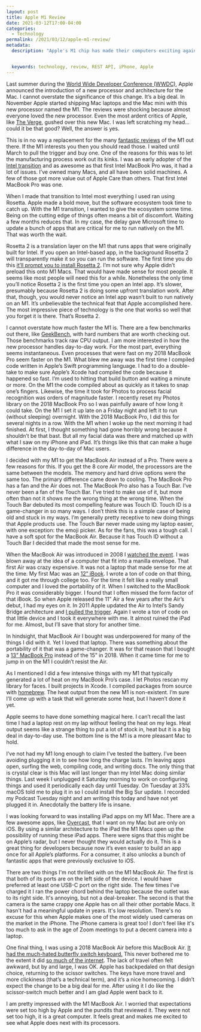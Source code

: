 ```yaml
---
layout: post
title: Apple M1 Review
date: 2021-03-12T17:00-04:00
categories:
  - Technology
permalink: /2021/03/12/apple-m1-review/
metadata:
  description: "Apple's M1 chip has made their computers exciting again."


  keywords: technology, review, REST API, iPhone, Apple
---
```


Last summer during the [World Wide Developer Conference (WWDC)](https://developer.apple.com/wwdc20/), Apple announced the introduction of a new processor and architecture for the Mac. I cannot overstate the significance of this change. It’s a big deal. In November Apple started shipping Mac laptops and the Mac mini with this new processor named the M1. The reviews were shocking because almost everyone loved the new processor. Even the most ardent critics of Apple, like [The Verge](https://www.theverge.com/21569603/apple-macbook-air-m1-review-price-specs-features-arm-silicon), gushed over this new Mac. I was left scratching my head… could it be that good? Well, the answer is yes.

<!-- excerpt -->

This is in no way a replacement for the many [fantastic reviews](https://www.tomsguide.com/reviews/macbook-air-2020-m1) of the M1 out there. If the M1 interests you then you should read those. I waited until March to pull the trigger and buy one. One of the reasons for this was to let the manufacturing process work out its kinks. I was an early adopter of the [Intel transition](https://en.wikipedia.org/wiki/Mac_transition_to_Intel_processors) and as awesome as that first Intel MacBook Pro was, it had a lot of issues. I’ve owned many Macs, and all have been solid machines. A few of those got more value out of Apple Care than others. That first Intel MacBook Pro was one.

When I made that transition to Intel most everything I used ran using Rosetta. Apple made a bold move, but the software ecosystem took time to catch up. With the M1 transition, I wanted to give the ecosystem some time. Being on the cutting edge of things often means a bit of discomfort. Waiting a few months reduces that. In my case, the delay gave Microsoft time to update a bunch of apps that are critical for me to run natively on the M1. That was worth the wait.

Rosetta 2 is a translation layer on the M1 that runs apps that were originally built for Intel. If you open an Intel-based app, in the background Rosetta 2 will transparently make it so you can run the software. The first time you do this [it’ll prompt you to install Rosetta 2](https://support.apple.com/en-us/HT211861). I’m not sure why Apple didn’t preload this onto M1 Macs. That would have made sense for most people. It seems like most people will need this for a while. Nonetheless the only time you’ll notice Rosetta 2 is the first time you open an Intel app. It’s slower, presumably because Rosetta 2 is doing some upfront translation work. After that, though, you would never notice an Intel app wasn’t built to run natively on an M1. It’s unbelievable the technical feat that Apple accomplished here. The most impressive piece of technology is the one that works so well that you forget it is there. That’s Rosetta 2.

I cannot overstate how much faster the M1 is. There are a few benchmarks out there, like [GeekBench](https://browser.geekbench.com/mac-benchmarks), with hard numbers that are worth checking out. Those benchmarks track raw CPU output. I am more interested in how the new processor handles day-to-day work. For the most part, everything seems instantaneous. Even processes that were fast on my 2018 MacBook Pro seem faster on the M1. What blew me away was the first time I compiled code written in Apple’s Swift programming language. I had to do a double-take to make sure Apple’s Xcode had compiled the code because it happened so fast. I’m used to hitting that build button and waiting a minute or more. On the M1 the code compiled about as quickly as it takes to snap one’s fingers. Likewise, the time it took for Photos to process facial recognition was orders of magnitude faster. I recently reset my Photos library on the 2018 MacBook Pro so I was painfully aware of how long it could take. On the M1 I set it up late on a Friday night and left it to run (without sleeping) overnight. With the 2018 MacBook Pro, I did this for several nights in a row. With the M1 when I woke up the next morning it had finished. At first, I thought something had gone horribly wrong because it shouldn’t be that bast. But all my facial data was there and matched up with what I saw on my iPhone and iPad. It’s things like this that can make a huge difference in the day-to-day of Mac users.

I decided with my M1 to get the MacBook Air instead of a Pro. There were a few reasons for this. If you get the 8 core Air model, the processors are the same between the models. The memory and hard drive options were the same too. The primary difference came down to cooling. The MacBook Pro has a fan and the Air does not. The MacBook Pro also has a Touch Bar. I’ve never been a fan of the Touch Bar. I’ve tried to make use of it, but more often than not it shows me the wrong thing at the wrong time. When the Touch Bar debuted its most compelling feature was Touch ID. Touch ID is a game-changer in so many ways. I don’t think this is a simple case of being old and stuck in my ways. I’m generally pretty receptive to new doing things that Apple products use. The Touch Bar never made using my laptop easier, with one exception: the emoji picker. As for the fans, this was a tough call. I have a soft spot for the MacBook Air. Because it has Touch ID without a Touch Bar I decided that made the most sense for me.

When the MacBook Air was introduced in 2008 I [watched the event](https://www.youtube.com/watch?v=NGM4PXbUnBc). I was blown away at the idea of a computer that fit into a manilla envelope. That first Air was crazy expensive. It was not a laptop that made sense for me at the time. My first Mac was an [12” iBook](https://everymac.com/systems/apple/ibook/specs/ibook_g4_800_12.html). I wrote a ton of code on that thing, and it got me through college too. For the time it felt like a really small computer and I loved the portability of it. When I switched to the MacBook Pro it was considerably bigger. I found that I often missed the form factor of that iBook. So when Apple released the 11” Air a few years after the Air’s debut, I had my eyes on it. In 2011 Apple updated the Air to Intel’s Sandy Bridge architecture and [I pulled the trigger](https://everymac.com/systems/apple/macbook-air/specs/macbook-air-core-i5-1.6-11-mid-2011-specs.html). Again I wrote a ton of code on that little device and I took it everywhere with me. It almost ruined the iPad for me. Almost, but I’ll save that story for another time.

In hindsight, that MacBook Air I bought was underpowered for many of the things I did with it. Yet I loved that laptop. There was something about the portability of it that was a game-changer. It was for that reason that I bought a [13” MacBook Pro](https://everymac.com/systems/apple/macbook_pro/specs/macbook-pro-core-i5-2.3-13-mid-2018-true-tone-display-touch-bar-specs.html) instead of the 15” in 2018. When it came time for me to jump in on the M1 I couldn’t resist the Air.

As I mentioned I did a few intensive things with my M1 that typically generated a lot of heat on my MacBook Pro’s case. I let Photos rescan my library for faces. I built projects in Xcode. I compiled packages from source with [homebrew](https://brew.sh). The heat output from the new M1 is non-existent. I’m sure I’ll come up with a task that will generate some heat, but I haven’t done it yet.

Apple seems to have done something magical here. I can’t recall the last time I had a laptop rest on my lap without feeling the heat on my legs. Heat output seems like a strange thing to put a lot of stock in, heat but it is a big deal in day-to-day use. The bottom line is the M1 is a more pleasant Mac to hold.

I’ve not had my M1 long enough to claim I’ve tested the battery. I’ve been avoiding plugging it in to see how long the charge lasts. I’m leaving apps open, surfing the web, compiling code, and writing docs. The only thing that is crystal clear is this Mac will last longer than my Intel Mac doing similar things. Last week I unplugged it Saturday morning to work on configuring things and used it periodically each day until Tuesday. On Tuesday at 33% macOS told me to plug it in so I could install the Big Sur update. I recorded my Podcast Tuesday night and am writing this today and have not yet plugged it in. Anecdotally the battery life is insane.

I was looking forward to was installing iPad apps on my M1 Mac. There are a few awesome apps, like [Overcast](https://overcast.fm), that I want on my Mac but are only on iOS. By using a similar architecture to the iPad the M1 Macs open up the possibility of running these iPad apps. There were signs that this might be on Apple’s radar, but I never thought they would actually do it. This is a great thing for developers because now it’s even easier to build an app once for all Apple’s platforms. For a consumer, it also unlocks a bunch of fantastic apps that were previously exclusive to iOS.

There are two things I'm not thrilled with on the M1 MacBook Air. The first is that both of its ports are on the left side of the device. I would have preferred at least one USB-C port on the right side. The few times I've charged it I ran the power chord behind the laptop because the outlet was to its right side. It's annoying, but not a deal-breaker.  The second is that the camera is the same crappy one Apple has on all their other portable Macs. It hasn't had a meaningful update in years. It's low resolution. There's no excuse for this when Apple makes one of the most widely used cameras on the market in the iPhone. The iPhone camera is great too! I don't feel like it's too much to ask in the age of Zoom meetings to put a decent camera into a laptop.

One final thing, I was using a 2018 MacBook Air before this MacBook Air. [It had the much-hated butterfly switch keyboard.](https://www.macrumors.com/guide/butterfly-keyboard-vs-scissor-keyboard/) This never bothered me to the extent it did [so much of the internet](https://marco.org/2017/11/24/fixing-the-macbook-pro). The lack of travel often felt awkward, but by and large, I was OK. Apple has backpedaled on that design choice, returning to the scissor switches. The keys have more travel and more clickiness (that’s a technical term), and it’s a nice homecoming. I didn’t expect the change to be a big deal for me. After using it I do like the scissor-switch much better and I am glad Apple went back to it.

I am pretty impressed with the M1 MacBook Air. I worried that expectations were set too high by Apple and the pundits that reviewed it. They were not set too high, it is a great computer. It feels great and makes me excited to see what Apple does next with its processors.
